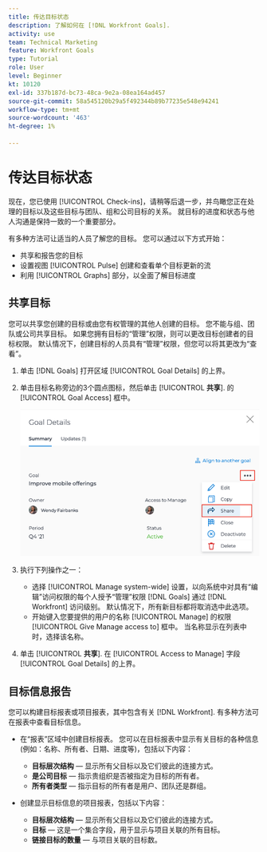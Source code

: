 ```yaml
---
title: 传达目标状态
description: 了解如何在 [!DNL Workfront Goals].
activity: use
team: Technical Marketing
feature: Workfront Goals
type: Tutorial
role: User
level: Beginner
kt: 10120
exl-id: 337b187d-bc73-48ca-9e2a-08ea164ad457
source-git-commit: 58a545120b29a5f492344b89b77235e548e94241
workflow-type: tm+mt
source-wordcount: '463'
ht-degree: 1%

---
```


# 传达目标状态

现在，您已使用 [!UICONTROL Check-ins]，请稍等后退一步，并鸟瞰您正在处理的目标以及这些目标与团队、组和公司目标的关系。 就目标的进度和状态与他人沟通是保持一致的一个重要部分。

有多种方法可让适当的人员了解您的目标。 您可以通过以下方式开始：

* 共享和报告您的目标
* 设置视图 [!UICONTROL Pulse] 创建和查看单个目标更新的流
* 利用 [!UICONTROL Graphs] 部分，以全面了解目标进度

## 共享目标

您可以共享您创建的目标或由您有权管理的其他人创建的目标。 您不能与组、团队或公司共享目标。 如果您拥有目标的“管理”权限，则可以更改目标创建者的目标权限。 默认情况下，创建目标的人员具有“管理”权限，但您可以将其更改为“查看”。

1. 单击 [!DNL Goals] 打开区域 [!UICONTROL Goal Details] 的上界。

1. 单击目标名称旁边的3个圆点图标，然后单击 [!UICONTROL **共享**]. 的 [!UICONTROL Goal Access] 框中。

   ![Asss](assets/17-workfront-goals-share-a-goal.png)

1. 执行下列操作之一：

   * 选择 [!UICONTROL Manage system-wide] 设置，以向系统中对具有“编辑”访问权限的每个人授予“管理”权限 [!DNL Goals] 通过 [!DNL Workfront] 访问级别。 默认情况下，所有新目标都将取消选中此选项。
   * 开始键入您要提供的用户的名称 [!UICONTROL Manage] 的权限 [!UICONTROL Give Manage access to] 框中。 当名称显示在列表中时，选择该名称。

1. 单击 [!UICONTROL **共享**]. 在 [!UICONTROL Access to Manage] 字段 [!UICONTROL Goal Details] 的上界。

## 目标信息报告

您可以构建目标报表或项目报表，其中包含有关 [!DNL Workfront]. 有多种方法可在报表中查看目标信息。

* 在“报表”区域中创建目标报表。 您可以在目标报表中显示有关目标的各种信息(例如：名称、所有者、日期、进度等)，包括以下内容：

   * **目标层次结构** — 显示所有父目标以及它们彼此的连接方式。
   * **是公司目标** — 指示贵组织是否被指定为目标的所有者。
   * **所有者类型** — 指示目标的所有者是用户、团队还是群组。

* 创建显示目标信息的项目报表，包括以下内容：
   * **目标层次结构** — 显示所有父目标以及它们彼此的连接方式。
   * **目标** — 这是一个集合字段，用于显示与项目关联的所有目标。
   * **链接目标的数量** — 与项目关联的目标数。
